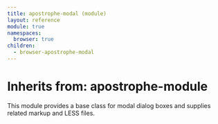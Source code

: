 ```yaml
---
title: apostrophe-modal (module)
layout: reference
module: true
namespaces:
  browser: true
children:
  - browser-apostrophe-modal
---
```


# Inherits from: apostrophe-module

This module provides a base class for modal dialog boxes and supplies related markup and LESS files.

